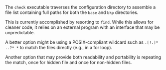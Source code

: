 The `check` executable traverses the configuration directory to assemble a file list containing full paths for both the `base` and `bkp` directories.

This is currently accomplished by resorting to `find`. While this allows for cleaner code, it relies on an external program with an interface that may be unpredictable.

A better option might be using a POSIX-compliant wildcard such as `.[!.]* ..?* *` to match the files directly (e.g., in a for loop).

Another option that may provide both readability and portability is repeating the match, once for hidden file and once for non-hidden files.
